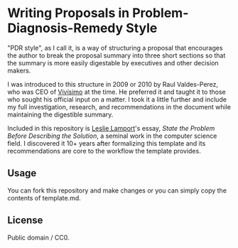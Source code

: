 # Writing Proposals in Problem-Diagnosis-Remedy Style

"PDR style", as I call it, is a way of structuring a proposal that encourages the author to break the proposal summary into three short sections so that the summary is more easily digestable by executives and other decision makers.

I was introduced to this structure in 2009 or 2010 by Raul Valdes-Perez, who was CEO of [Vivísimo](https://en.wikipedia.org/wiki/Vivisimo) at the time. He preferred it and taught it to those who sought his official input on a matter. I took it a little further and include my full investigation, research, and recommendations in the document while maintaining the digestible summary.

Included in this repository is [Leslie Lamport](https://en.wikipedia.org/wiki/Leslie_Lamport)'s essay, _State the Problem Before Describing the Solution_, a seminal work in the computer science field. I discovered it 10+ years after formalizing this template and its recommendations are core to the workflow the template provides.

## Usage

You can fork this repository and make changes or you can simply copy the contents of template.md.

## License

Public domain / CC0.
